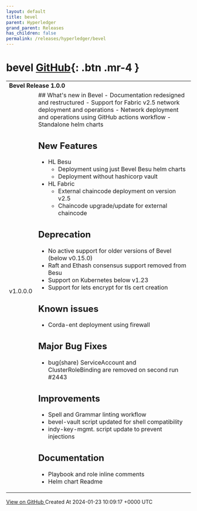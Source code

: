 ```yaml
---
layout: default
title: bevel
parent: Hyperledger
grand_parent: Releases
has_children: false
permalink: /releases/hyperledger/bevel
---
```


# bevel <span class="fs-3 right-align">[GitHub](https://github.com/hyperledger/bevel){: .btn .mr-4 }</span>


<div>
    <table>
        <tr>
            <td colspan="2">
                <b>
                    Bevel Release 1.0.0
                </b>
            </td>
        </tr>
        <tr>
            <td>
                <span class="chip">
                    v1.0.0.0
                </span>
            </td>
            <td>
                ## What's new in Bevel
- Documentation redesigned and restructured
- Support for Fabric v2.5 network deployment and operations
- Network deployment and operations using GitHub actions workflow 
- Standalone helm charts

## New Features
- HL Besu
  - Deployment using just Bevel Besu helm charts
  - Deployment without hashicorp vault
- HL Fabric 
  - External chaincode deployment on version v2.5
  - Chaincode upgrade/update for external chaincode
 
## Deprecation
- No active support for older versions of Bevel (below v0.15.0)
- Raft and Ethash consensus support removed from Besu
- Support on Kubernetes below v1.23
- Support for lets encrypt for tls cert creation
  
## Known issues
- Corda-ent deployment using firewall 
## Major Bug Fixes
- bug(share) ServiceAccount and ClusterRoleBinding are removed on second run #2443

## Improvements
- Spell and Grammar linting workflow
- bevel-vault script updated for shell compatibility
- indy-key-mgmt. script update to prevent injections

## Documentation
- Playbook and role inline comments
- Helm chart Readme
            </td>
        </tr>
    </table>
    <a href="https://github.com/hyperledger/bevel/releases/tag/v1.0.0.0" class=".btn">
        View on GitHub
    </a>
    <span class="right-align">
        Created At 2024-01-23 10:09:17 +0000 UTC
    </span>
</div>

